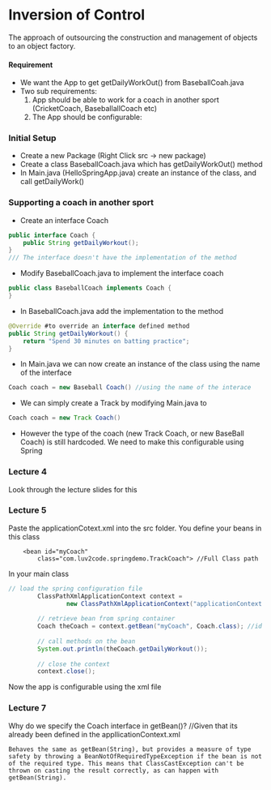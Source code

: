 # Inversion of Control

The approach of outsourcing the construction and management of objects to an object factory. 

#### Requirement
* We want the App to get getDailyWorkOut() from BaseballCoah.java
* Two sub requirements:
  1. App should be able to work for a coach in another sport (CricketCoach, BaseballallCoach etc)
  2. The App should be configurable: 

### Initial Setup
* Create a new Package (Right Click src -> new package) 
* Create a class BaseballCoach.java which has getDailyWorkOut() method
* In Main.java (HelloSpringApp.java) create an instance of the class, and call getDailyWork()

### Supporting a coach in another sport
* Create an interface Coach
```java
public interface Coach {
	public String getDailyWorkout();
}
/// The interface doesn't have the implementation of the method
```
* Modify BaseballCoach.java to implement the interface coach
```java
public class BaseballCoach implements Coach {
}
```
* In BaseballCoach.java add the implementation to the method
```java
@Override #to override an interface defined method
public String getDailyWorkout() {
	return "Spend 30 minutes on batting practice";
}
```
* In Main.java we can now create an instance of the class using the name of the interface
```java
Coach coach = new Baseball Coach() //using the name of the interace
```
* We can simply create a Track by modifying Main.java to
```java
Coach coach = new Track Coach()
```
* However the type of the coach (new Track Coach, or new BaseBall Coach) is still hardcoded. We need to make this configurable using Spring

### Lecture 4
Look through the lecture slides for this  

### Lecture 5
Paste the applicationCotext.xml into the src folder. You define your beans in this class
```code
 	<bean id="myCoach"
 		class="com.luv2code.springdemo.TrackCoach">	//Full Class path
```

In your main class  
```java
// load the spring configuration file
		ClassPathXmlApplicationContext context = 
				new ClassPathXmlApplicationContext("applicationContext.xml");
				
		// retrieve bean from spring container
		Coach theCoach = context.getBean("myCoach", Coach.class); //id of the bean, and name of the interface
		
		// call methods on the bean
		System.out.println(theCoach.getDailyWorkout());
				
		// close the context
		context.close();
```
Now the app is configurable using the xml file

### Lecture 7
Why do we specify the Coach interface in getBean()?  //Given that its already been defined in the appllicationContext.xml
```code
Behaves the same as getBean(String), but provides a measure of type safety by throwing a BeanNotOfRequiredTypeException if the bean is not of the required type. This means that ClassCastException can't be thrown on casting the result correctly, as can happen with getBean(String).
```
